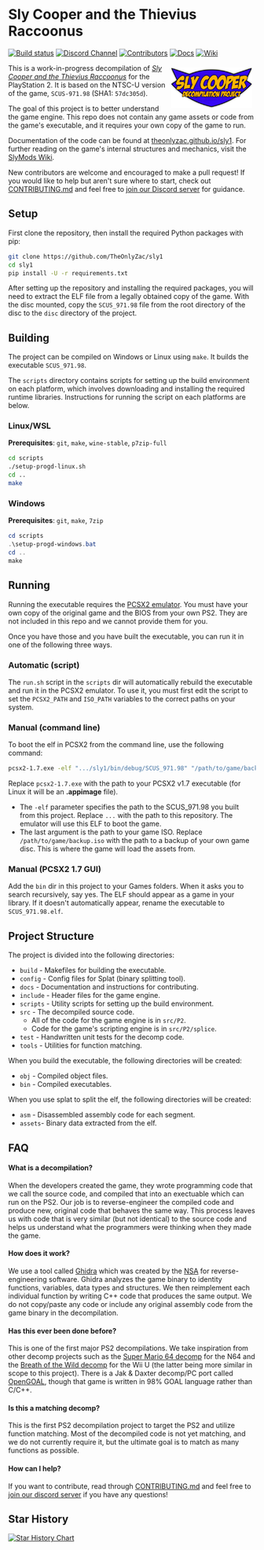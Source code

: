 # Sly Cooper and the Thievius Raccoonus

<!-- shields.io badges -->
[![Build status][build-badge]][build-url] <!--[![AppVeyor tests][tests-badge]][tests-url]--> [![Discord Channel][discord-badge]][discord-url] [![Contributors][contributors-badge]][contributors-url] [![Docs][docs-badge]][docs-url] [![Wiki][wiki-badge]][wiki-url]

<!-- Build status badge -->
[build-url]: https://ci.appveyor.com/project/TheOnlyZac/sly1/branch/main
[build-badge]: https://ci.appveyor.com/api/projects/status/800esepa77ctpv5p/branch/main?svg=true

<!-- Test status badge -->
[tests-url]: https://ci.appveyor.com/project/TheOnlyZac/sly1/branch/main/tests
[tests-badge]: https://img.shields.io/appveyor/tests/theonlyzac/sly1/main

<!-- Contributors badge -->
[contributors-url]: https://github.com/theonlyzac/sly1/graphs/contributors
[contributors-badge]: https://img.shields.io/github/contributors/theonlyzac/sly1?color=%23db6d28

<!-- Discord badge -->
[discord-url]: https://discord.gg/2GSXcEzPJA
[discord-badge]: https://img.shields.io/discord/439454661100175380?color=%235865F2&logo=discord&logoColor=%23FFFFFF

<!-- Docs badge -->
[docs-url]: https://theonlyzac.github.io/sly1
[docs-badge]: https://img.shields.io/badge/docs-doxygen-2C4AA8

<!-- Wiki badge -->
[wiki-url]: https://slymods.info
[wiki-badge]: https://img.shields.io/badge/wiki-slymods.info-2C4AA8

[<img src="logo.png" style="margin:7px" align="right" width="33%">][docs-url]

This is a work-in-progress decompilation of [*Sly Cooper and the Thievius Raccoonus*](https://en.wikipedia.org/wiki/Sly_Cooper_and_the_Thievius_Raccoonus) for the PlayStation 2. It is based on the NTSC-U version of the game, `SCUS-971.98` (SHA1: `57dc305d`).

The goal of this project is to better understand the game engine. This repo does not contain any game assets or code from the game's executable, and it requires your own copy of the game to run.

Documentation of the code can be found at [theonlyzac.github.io/sly1](https://theonlyzac.github.io/sly1). For further reading on the game's internal structures and mechanics, visit the [SlyMods Wiki][wiki-url].

New contributors are welcome and encouraged to make a pull request! If you would like to help but aren't sure where to start, check out [CONTRIBUTING.md](/docs/CONTRIBUTING.md) and feel free to [join our Discord server][discord-url] for guidance.


## Setup

First clone the repository, then install the required Python packages with pip:

```bash
git clone https://github.com/TheOnlyZac/sly1
cd sly1
pip install -U -r requirements.txt
```

After setting up the repository and installing the required packages, you will need to extract the ELF file from a legally obtained copy of the game. With the disc mounted, copy the `SCUS_971.98` file from the root directory of the disc to the `disc` directory of the project.


## Building

The project can be compiled on Windows or Linux using `make`. It builds the executable `SCUS_971.98`.

The `scripts` directory contains scripts for setting up the build environment on each platform, which involves downloading and installing the required runtime libraries. Instructions for running the script on each platforms are below.

### Linux/WSL

**Prerequisites**: `git`, `make`, `wine-stable`, `p7zip-full`

```bash
cd scripts
./setup-progd-linux.sh
cd ..
make
```

### Windows

**Prerequisites**: `git`, `make`, `7zip`

```powershell
cd scripts
.\setup-progd-windows.bat
cd ..
make
```


## Running

Running the executable requires the [PCSX2 emulator](https://pcsx2.net/). You must have your own copy of the original game and the BIOS from your own PS2. They are not included in this repo and we cannot provide them for you.

Once you have those and you have built the executable, you can run it in one of the following three ways.

### Automatic (script)

The `run.sh` script in the `scripts` dir will automatically rebuild the executable and run it in the PCSX2 emulator. To use it, you must first edit the script to set the `PCSX2_PATH` and `ISO_PATH` variables to the correct paths on your system.

### Manual (command line)

To boot the elf in PCSX2 from the command line, use the following command:

```bash
pcsx2-1.7.exe -elf ".../sly1/bin/debug/SCUS_971.98" "/path/to/game/backup.iso"
```

Replace `pcsx2-1.7.exe` with the path to your PCSX2 v1.7 executable (for Linux it will be an **.appimage** file).
- The `-elf` parameter specifies the path to the SCUS_971.98 you built from this project. Replace `...` with the path to this repository. The emulator will use this ELF to boot the game.
- The last argument is the path to your game ISO. Replace `/path/to/game/backup.iso` with the path to a backup of your own game disc. This is where the game will load the assets from.

### Manual (PCSX2 1.7 GUI)

Add the `bin` dir in this project to your Games folders. When it asks you to search recursively, say yes. The ELF should appear as a game in your library. If it doesn't automatically appear, rename the executable to `SCUS_971.98.elf`.


## Project Structure

The project is divided into the following directories:

* `build` - Makefiles for building the executable.
* `config` - Config files for Splat (binary splitting tool).
* `docs` - Documentation and instructions for contributing.
* `include` - Header files for the game engine.
* `scripts` - Utility scripts for setting up the build environment.
* `src` - The decompiled source code.
  * All of the code for the game engine is in `src/P2`.
  * Code for the game's scripting engine is in `src/P2/splice`.
* `test` - Handwritten unit tests for the decomp code.
* `tools` - Utilities for function matching.

When you build the executable, the following directories will be created:

* `obj` - Compiled object files.
* `bin` - Compiled executables.

When you use splat to split the elf, the following directories will be created:

* `asm` - Disassembled assembly code for each segment.
* `assets`- Binary data extracted from the elf.


## FAQ

#### What is a decompilation?

When the developers created the game, they wrote programming code that we call the source code, and compiled that into an exectuable which can run on the PS2. Our job is to reverse-engineer the compiled code and produce new, original code that behaves the same way. This process leaves us with code that is very similar (but not identical) to the source code and helps us understand what the programmers were thinking when they made the game.

#### How does it work?

We use a tool called [Ghidra](https://ghidra-sre.org/) which was created by the [NSA](https://www.nsa.gov/) for reverse-engineering software. Ghidra analyzes the game binary to identity functions, variables, data types and structures. We then reimplement each individual function by writing C++ code that produces the same output. We do not copy/paste any code or include any original assembly code from the game binary in the decompilation.

#### Has this ever been done before?

This is one of the first major PS2 decompilations. We take inspiration from other decomp projects such as the [Super Mario 64 decomp](https://github.com/n64decomp/sm64) for the N64 and the [Breath of the Wild decomp](https://github.com/zeldaret/botw) for the Wii U (the latter being more similar in scope to this project). There is a Jak & Daxter decomp/PC port called [OpenGOAL](https://github.com/open-goal/jak-project), though that game is written in 98% GOAL language rather than C/C++.

#### Is this a matching decomp?

This is the first PS2 decompilation project to target the PS2 and utilize function matching. Most of the decompiled code is not yet matching, and we do not currently require it, but the ultimate goal is to match as many functions as possible.

#### How can I help?

If you want to contribute, read through [CONTRIBUTING.md](/docs/CONTRIBUTING.md) and feel free to [join our discord server](https://discord.gg/gh5xwfj) if you have any questions!


## Star History

<a href="https://star-history.com/#theonlyzac/sly1&Date">
  <picture>
    <source media="(prefers-color-scheme: dark)" srcset="https://api.star-history.com/svg?repos=theonlyzac/sly1&type=Date&theme=dark" />
    <source media="(prefers-color-scheme: light)" srcset="https://api.star-history.com/svg?repos=theonlyzac/sly1&type=Date" />
    <img alt="Star History Chart" src="https://api.star-history.com/svg?repos=theonlyzac/sly1&type=Date" />
  </picture>
</a>
